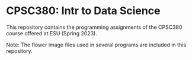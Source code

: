 # CPSC380: Intr to Data Science

This repository contains the programming assignments of the CPSC380 course offered at ESU (Spring 2023).

Note: The flower image files used in several programs are included in this repository.
